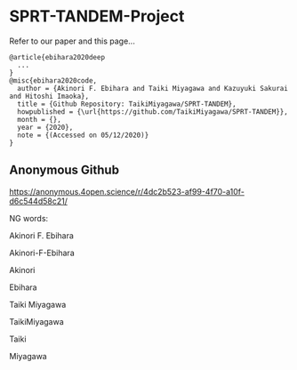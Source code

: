 # SPRT-TANDEM-Project
Refer to our paper and this page...
```
@article{ebihara2020deep
  ...
}
@misc{ebihara2020code,
  author = {Akinori F. Ebihara and Taiki Miyagawa and Kazuyuki Sakurai and Hitoshi Imaoka},
  title = {Github Repository: TaikiMiyagawa/SPRT-TANDEM},
  howpublished = {\url{https://github.com/TaikiMiyagawa/SPRT-TANDEM}},
  month = {},
  year = {2020},
  note = {(Accessed on 05/12/2020)}
}
```

## Anonymous Github
https://anonymous.4open.science/r/4dc2b523-af99-4f70-a10f-d6c544d58c21/

NG words:

Akinori F. Ebihara

Akinori-F-Ebihara

Akinori

Ebihara

Taiki Miyagawa

TaikiMiyagawa

Taiki

Miyagawa
